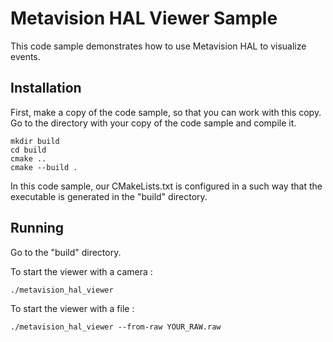 # Metavision HAL Viewer Sample

This code sample demonstrates how to use Metavision HAL to visualize events.

## Installation

First, make a copy of the code sample, so that you can work with this copy.
Go to the directory with your copy of the code sample and compile it.

```
mkdir build
cd build
cmake ..
cmake --build .
```

In this code sample, our CMakeLists.txt is configured in a such way that the executable is generated in the "build" directory.

## Running

Go to the "build" directory.

To start the viewer with a camera :

```
./metavision_hal_viewer
```

To start the viewer with a file :

```
./metavision_hal_viewer --from-raw YOUR_RAW.raw
```